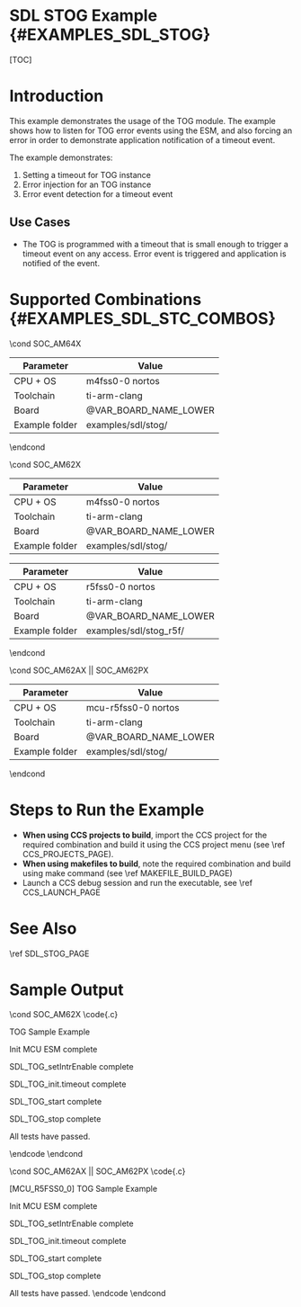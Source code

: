 # SDL STOG Example {#EXAMPLES_SDL_STOG}

[TOC]

# Introduction

This example demonstrates the usage of the TOG module. The example shows how to listen for TOG error events using the ESM, and also forcing an error in order to demonstrate application notification of a timeout event.

The example demonstrates:

1. Setting a timeout for TOG instance
2. Error injection for an TOG instance
3. Error event detection for a timeout event

Use Cases
---------
* The TOG is programmed with a timeout that is small enough to trigger a timeout event on any access. Error event is triggered and application is notified of the event.


# Supported Combinations {#EXAMPLES_SDL_STC_COMBOS}

\cond SOC_AM64X

 Parameter      | Value
 ---------------|-----------
 CPU + OS       | m4fss0-0 nortos
 Toolchain      | ti-arm-clang
 Board          | @VAR_BOARD_NAME_LOWER
 Example folder | examples/sdl/stog/

\endcond

\cond SOC_AM62X

 Parameter      | Value
 ---------------|-----------
 CPU + OS       | m4fss0-0 nortos
 Toolchain      | ti-arm-clang
 Board          | @VAR_BOARD_NAME_LOWER
 Example folder | examples/sdl/stog/

 Parameter      | Value
 ---------------|-----------
 CPU + OS       | r5fss0-0 nortos
 Toolchain      | ti-arm-clang
 Board          | @VAR_BOARD_NAME_LOWER
 Example folder | examples/sdl/stog_r5f/

\endcond

\cond SOC_AM62AX || SOC_AM62PX

 Parameter      | Value
 ---------------|-----------
 CPU + OS       | mcu-r5fss0-0 nortos
 Toolchain      | ti-arm-clang
 Board          | @VAR_BOARD_NAME_LOWER
 Example folder | examples/sdl/stog/

\endcond

# Steps to Run the Example

- **When using CCS projects to build**, import the CCS project for the required combination
  and build it using the CCS project menu (see \ref CCS_PROJECTS_PAGE).
- **When using makefiles to build**, note the required combination and build using
  make command (see \ref MAKEFILE_BUILD_PAGE)
- Launch a CCS debug session and run the executable, see \ref CCS_LAUNCH_PAGE

# See Also

\ref SDL_STOG_PAGE

# Sample Output

\cond SOC_AM62X
\code{.c}

TOG Sample Example

Init MCU ESM complete

SDL_TOG_setIntrEnable complete

SDL_TOG_init.timeout complete

SDL_TOG_start complete

SDL_TOG_stop complete

All tests have passed.

\endcode
\endcond

\cond SOC_AM62AX || SOC_AM62PX
\code{.c}

[MCU_R5FSS0_0]
TOG Sample Example

 Init MCU ESM complete

SDL_TOG_setIntrEnable complete

SDL_TOG_init.timeout complete

SDL_TOG_start complete

SDL_TOG_stop complete

All tests have passed.
\endcode
\endcond
